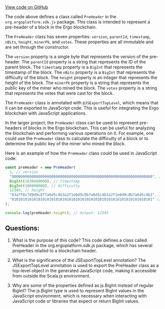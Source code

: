 [View code on GitHub](sigmastate-interpreterhttps://github.com/ScorexFoundation/sigmastate-interpreter/sdk/js/src/main/scala/org/ergoplatform/sdk/js/PreHeader.scala)

The code above defines a class called `PreHeader` in the `org.ergoplatform.sdk.js` package. This class is intended to represent a pre-header of a block in the Ergo blockchain. 

The `PreHeader` class has seven properties: `version`, `parentId`, `timestamp`, `nBits`, `height`, `minerPk`, and `votes`. These properties are all immutable and are set through the constructor. 

The `version` property is a single byte that represents the version of the pre-header. The `parentId` property is a string that represents the ID of the parent block. The `timestamp` property is a `BigInt` that represents the timestamp of the block. The `nBits` property is a `BigInt` that represents the difficulty of the block. The `height` property is an integer that represents the height of the block. The `minerPk` property is a string that represents the public key of the miner who mined the block. The `votes` property is a string that represents the votes that were cast for the block. 

The `PreHeader` class is annotated with `@JSExportTopLevel`, which means that it can be exported to JavaScript code. This is useful for integrating the Ergo blockchain with JavaScript applications. 

In the larger project, the `PreHeader` class can be used to represent pre-headers of blocks in the Ergo blockchain. This can be useful for analyzing the blockchain and performing various operations on it. For example, one could use the `PreHeader` class to calculate the difficulty of a block or to determine the public key of the miner who mined the block. 

Here is an example of how the `PreHeader` class could be used in JavaScript code:

```javascript
const preHeader = new PreHeader(
  1, // version
  "0000000000000000000000000000000000000000000000000000000000000000", // parent ID
  BigInt(1630460000), // timestamp
  BigInt(100000000), // difficulty
  12345, // height
  "03a7f8c7d9d9c8f7a6d5c4b3a2f1e0d9c8b7a6d5c4b3a2f1e0d9c8b7a6d5c4b3", // miner public key
  "0101010101010101010101010101010101010101010101010101010101010101" // votes
);

console.log(preHeader.height); // Output: 12345
```
## Questions: 
 1. What is the purpose of this code?
   This code defines a class called PreHeader in the org.ergoplatform.sdk.js package, which has several properties related to a blockchain header.

2. What is the significance of the JSExportTopLevel annotation?
   The JSExportTopLevel annotation is used to export the PreHeader class as a top-level object in the generated JavaScript code, making it accessible from outside the Scala.js environment.

3. Why are some of the properties defined as js.BigInt instead of regular BigInt?
   The js.BigInt type is used to represent BigInt values in the JavaScript environment, which is necessary when interacting with JavaScript code or libraries that expect or return BigInt values.
